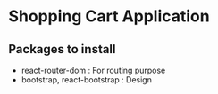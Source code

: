 # Shopping Cart Application

## Packages to install
- react-router-dom : For routing purpose
- bootstrap, react-bootstrap : Design